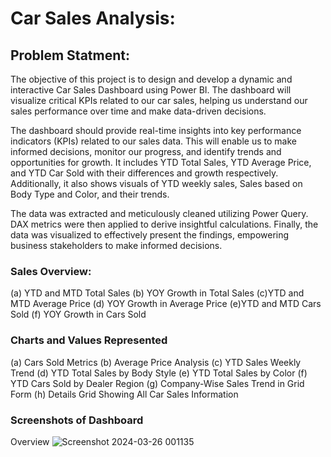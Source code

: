 # Car Sales Analysis:

## Problem Statment: 
The objective of this project is to design and develop a dynamic and interactive Car Sales Dashboard using Power BI. The dashboard will visualize critical KPIs related to our car sales, helping us understand our sales performance over time and make data-driven decisions.

The dashboard should provide real-time insights into key performance indicators (KPIs) related to our sales data. This will enable us to make informed decisions, monitor our progress, and identify trends and opportunities for growth. It includes YTD Total Sales, YTD Average Price, and YTD Car Sold with their differences and growth respectively. Additionally, it also shows visuals of YTD weekly sales, Sales based on Body Type and Color, and their trends.

The data was extracted and meticulously cleaned utilizing Power Query. DAX metrics were then applied to derive insightful calculations. Finally, the data was visualized to effectively present the findings, empowering business stakeholders to make informed decisions.

### Sales Overview:
 (a) YTD and MTD Total Sales
 (b) YOY Growth in Total Sales
 (c)YTD and MTD Average Price
 (d) YOY Growth in Average Price
 (e)YTD and MTD Cars Sold
 (f) YOY Growth in Cars Sold

### Charts and Values Represented
(a) Cars Sold Metrics
(b) Average Price Analysis
(c) YTD Sales Weekly Trend
(d) YTD Total Sales by Body Style
(e) YTD Total Sales by Color
(f) YTD Cars Sold by Dealer Region
(g) Company-Wise Sales Trend in Grid Form
(h) Details Grid Showing All Car Sales Information

### Screenshots of Dashboard 
Overview 
![Screenshot 2024-03-26 001135](https://github.com/AasthaKiri/Car_Sales_Analysis/assets/98647483/221e1e2e-1a06-4e69-8462-cfc2856471f4)

